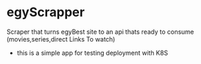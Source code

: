 # egyScrapper
Scraper that turns egyBest site to an api thats ready to consume (movies,series,direct Links To watch)
- this is a simple app for testing deployment with K8S
